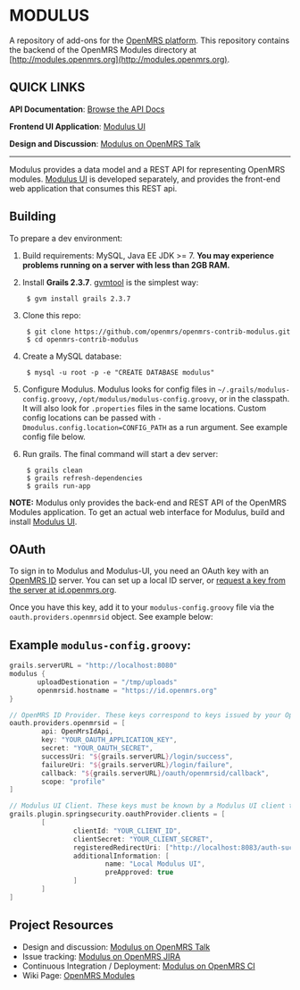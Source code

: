 MODULUS
=====

A repository of add-ons for the [OpenMRS platform](https://wiki.openmrs.org/x/RAEr). This repository contains the backend of the OpenMRS Modules directory at [http://modules.openmrs.org](http://modules.openmrs.org).


QUICK LINKS
-----

**API Documentation**: [Browse the API Docs][]

**Frontend UI Application**: [Modulus UI][]

**Design and Discussion**: [Modulus on OpenMRS Talk][]

-----

Modulus provides a data model and a REST API for representing OpenMRS modules. [Modulus UI] is developed separately, and provides the front-end web application that consumes this REST api.

Building
-----

To prepare a dev environment:

1. Build requirements: MySQL, Java EE JDK >= 7. **You may experience problems running on a server with less than 2GB RAM.**
2. Install **Grails 2.3.7**. [gvmtool][] is the simplest way:
       
        $ gvm install grails 2.3.7

3. Clone this repo:

        $ git clone https://github.com/openmrs/openmrs-contrib-modulus.git
        $ cd openmrs-contrib-modulus
        
4. Create a MySQL database:

        $ mysql -u root -p -e "CREATE DATABASE modulus"

5. Configure Modulus. Modulus looks for config files in `~/.grails/modulus-config.groovy`, `/opt/modulus/modulus-config.groovy`, or in the classpath. It will also look for `.properties` files in the same locations. Custom config locations can be passed with `-Dmodulus.config.location=CONFIG_PATH` as a run argument. See example config file below.

6. Run grails. The final command will start a dev server:

        $ grails clean
        $ grails refresh-dependencies
        $ grails run-app
        
**NOTE:** Modulus only provides the back-end and REST API of the OpenMRS Modules application. To get an actual web interface for Modulus, build and install [Modulus UI][].
        
[gvmtool]: http://gvmtool.net/
[Modulus-UI]: https://github.com/openmrs/openmrs-contrib-modulus-ui

OAuth
-----

To sign in to Modulus and Modulus-UI, you need an OAuth key with an [OpenMRS ID](https://github.com/openmrs/openmrs-contrib-id) server. You can set up a local ID server, or [request a key from the server at id.openmrs.org](http://om.rs/oauthrequest).

Once you have this key, add it to your `modulus-config.groovy` file via the `oauth.providers.openmrsid` object. See example below:

Example `modulus-config.groovy`:
-----

```groovy
grails.serverURL = "http://localhost:8080"
modulus {
       uploadDestionation = "/tmp/uploads"
       openmrsid.hostname = "https://id.openmrs.org"
}

// OpenMRS ID Provider. These keys correspond to keys issued by your OpenMRS ID server.
oauth.providers.openmrsid = [
        api: OpenMrsIdApi,
        key: "YOUR_OAUTH_APPLICATION_KEY",
        secret: "YOUR_OAUTH_SECRET",
        successUri: "${grails.serverURL}/login/success",
        failureUri: "${grails.serverURL}/login/failure",
        callback: "${grails.serverURL}/oauth/openmrsid/callback",
        scope: "profile"
]

// Modulus UI Client. These keys must be known by a Modulus UI client to connect.
grails.plugin.springsecurity.oauthProvider.clients = [
        [
                clientId: "YOUR_CLIENT_ID",
                clientSecret: "YOUR_CLIENT_SECRET",
                registeredRedirectUri: ["http://localhost:8083/auth-success.html"],
                additionalInformation: [
                        name: "Local Modulus UI",
                        preApproved: true
                ]
        ]
]
```





Project Resources
-----

- Design and discussion: [Modulus on OpenMRS Talk][]
- Issue tracking: [Modulus on OpenMRS JIRA][]
- Continuous Integration / Deployment: [Modulus on OpenMRS CI][]
- Wiki Page: [OpenMRS Modules][]

[Modulus on OpenMRS Talk]: https://talk.openmrs.org/category/projects/modulus
[Modulus on OpenMRS JIRA]: https://tickets.openmrs.org/browse/MOD
[Modulus on OpenMRS CI]: https://ci.openmrs.org/browse/MOD-ULUS
[OpenMRS Modules]: http://go.openmrs.org/modulerepositoryproject
[Modulus UI]: https://github.com/openmrs/openmrs-contrib-modulus-ui
[Browse the API Docs]: https://openmrs.github.io/openmrs-contrib-modulus/
